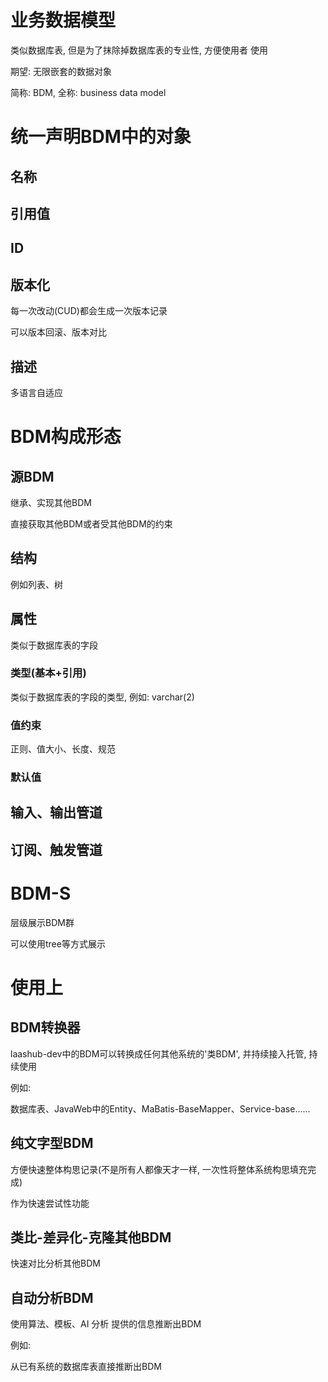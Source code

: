 # 业务数据模型

类似数据库表, 但是为了抹除掉数据库表的专业性, 方便使用者 使用

期望: 无限嵌套的数据对象

简称: BDM, 全称: business data model

# 统一声明BDM中的对象

## 名称

## 引用值

## ID

## 版本化

每一次改动(CUD)都会生成一次版本记录

可以版本回滚、版本对比

## 描述

多语言自适应

# BDM构成形态

## 源BDM

继承、实现其他BDM

直接获取其他BDM或者受其他BDM的约束

## 结构

例如列表、树

## 属性

类似于数据库表的字段

### 类型(基本+引用)

类似于数据库表的字段的类型, 例如: varchar(2)

### 值约束

正则、值大小、长度、规范

### 默认值

## 输入、输出管道

## 订阅、触发管道

# BDM-S

层级展示BDM群

可以使用tree等方式展示

# 使用上

## BDM转换器

laashub-dev中的BDM可以转换成任何其他系统的'类BDM', 并持续接入托管, 持续使用

例如: 

数据库表、JavaWeb中的Entity、MaBatis-BaseMapper、Service-base......

## 纯文字型BDM

方便快速整体构思记录(不是所有人都像天才一样, 一次性将整体系统构思填充完成)

作为快速尝试性功能

## 类比-差异化-克隆其他BDM

快速对比分析其他BDM

## 自动分析BDM

使用算法、模板、AI 分析 提供的信息推断出BDM

例如:

从已有系统的数据库表直接推断出BDM

